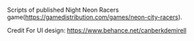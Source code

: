 Scripts of published Night Neon Racers game(https://gamedistribution.com/games/neon-city-racers).

Credit For UI design: https://www.behance.net/canberkdemirell
